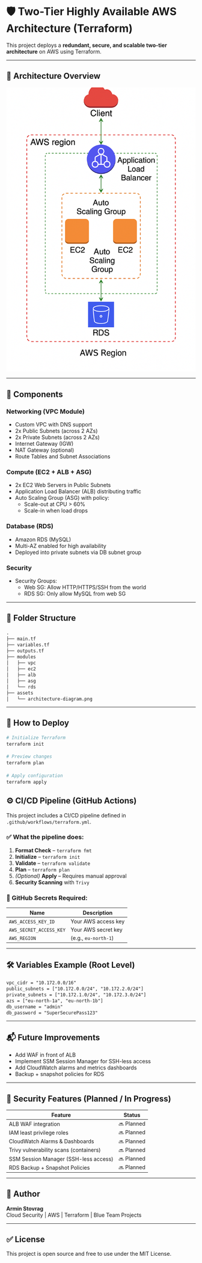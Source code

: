 # 🛡️ Two-Tier Highly Available AWS Architecture (Terraform)

This project deploys a **redundant, secure, and scalable two-tier architecture** on AWS using Terraform.

---

## 📌 Architecture Overview

![Two-Tier AWS Architecture](./assets/architecture-diagram.png)

---

## 🧱 Components

### Networking (VPC Module)
- Custom VPC with DNS support
- 2x Public Subnets (across 2 AZs)
- 2x Private Subnets (across 2 AZs)
- Internet Gateway (IGW)
- NAT Gateway (optional)
- Route Tables and Subnet Associations

### Compute (EC2 + ALB + ASG)
- 2x EC2 Web Servers in Public Subnets
- Application Load Balancer (ALB) distributing traffic
- Auto Scaling Group (ASG) with policy:
  - Scale-out at CPU > 60%
  - Scale-in when load drops

### Database (RDS)
- Amazon RDS (MySQL)
- Multi-AZ enabled for high availability
- Deployed into private subnets via DB subnet group

### Security
- Security Groups:
  - Web SG: Allow HTTP/HTTPS/SSH from the world
  - RDS SG: Only allow MySQL from web SG

---

## 📁 Folder Structure
```
.
├── main.tf
├── variables.tf
├── outputs.tf
├── modules
│   ├── vpc
│   ├── ec2
│   ├── alb
│   ├── asg
│   └── rds
├── assets
│   └── architecture-diagram.png
```

---

## 🚀 How to Deploy

```bash
# Initialize Terraform
terraform init

# Preview changes
terraform plan

# Apply configuration
terraform apply
```
## ⚙️ CI/CD Pipeline (GitHub Actions)

This project includes a CI/CD pipeline defined in `.github/workflows/terraform.yml`.

### ✅ What the pipeline does:

1. **Format Check** – `terraform fmt`
2. **Initialize** – `terraform init`
3. **Validate** – `terraform validate`
4. **Plan** – `terraform plan`
5. *(Optional)* **Apply** – Requires manual approval
6. **Security Scanning** with `Trivy`

### 🔐 GitHub Secrets Required:

| Name | Description |
|------|-------------|
| `AWS_ACCESS_KEY_ID` | Your AWS access key |
| `AWS_SECRET_ACCESS_KEY` | Your AWS secret key |
| `AWS_REGION` | (e.g., `eu-north-1`) |

---

## 🛠️ Variables Example (Root Level)
```hcl
vpc_cidr = "10.172.0.0/16"
public_subnets = ["10.172.0.0/24", "10.172.2.0/24"]
private_subnets = ["10.172.1.0/24", "10.172.3.0/24"]
azs = ["eu-north-1a", "eu-north-1b"]
db_username = "admin"
db_password = "SuperSecurePass123"
```

---

## 📬 Future Improvements
- Add WAF in front of ALB
- Implement SSM Session Manager for SSH-less access
- Add CloudWatch alarms and metrics dashboards
- Backup + snapshot policies for RDS

---
## 🔐 Security Features (Planned / In Progress)

| Feature | Status |
|--------|--------|
| ALB WAF integration | 🔜 Planned |
| IAM least privilege roles | 🔜 Planned |
| CloudWatch Alarms & Dashboards | 🔜 Planned |
| Trivy vulnerability scans (containers) | 🔜 Planned |
| SSM Session Manager (SSH-less access) | 🔜 Planned |
| RDS Backup + Snapshot Policies | 🔜 Planned |

---

## 🧠 Author
**Armin Stovrag**  
Cloud Security | AWS | Terraform | Blue Team Projects

---

## ✅ License
This project is open source and free to use under the MIT License.
